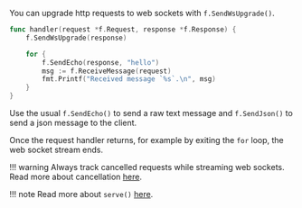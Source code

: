 You can upgrade http requests to web sockets with `f.SendWsUpgrade()`.

```go
func handler(request *f.Request, response *f.Response) {
    f.SendWsUpgrade(response)

	for {
        f.SendEcho(response, "hello")
        msg := f.ReceiveMessage(request)
        fmt.Printf("Received message `%s`.\n", msg)
	}
}
```

Use the usual `f.SendEcho()` to send a raw text message and `f.SendJson()` to send a json message to the client.


Once the request handler returns, 
for example by exiting the `for` loop, 
the web socket stream ends.

!!! warning
    Always track cancelled requests while streaming web sockets.<br/>
    Read more about cancellation [here](./cancellation.md).

!!! note
    Read more about `serve()` [here](./api.md).
